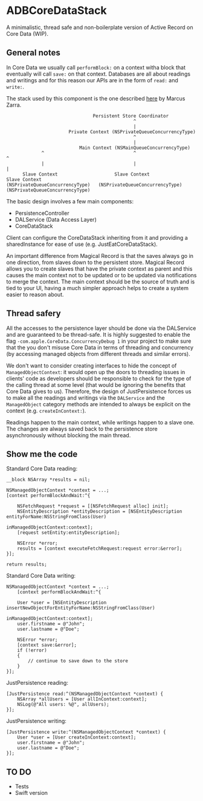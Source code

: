# ADBCoreDataStack

A minimalistic, thread safe and non-boilerplate version of Active Record on Core Data (WIP).

## General notes

In Core Data we usually call `performBlock:` on a context witha block that eventually will call `save:` on that context.
Databases are all about readings and writings and for this reason our APIs are in the form of `read:` and `write:`.

The stack used by this component is the one described [here](http://martiancraft.com/blog/2015/03/core-data-stack/) by Marcus Zarra.

```
                                Persistent Store Coordinator
                                               ^
                                               |
                       Private Context (NSPrivateQueueConcurrencyType)
                                               ^
                                               |
                           Main Context (NSMainQueueConcurrencyType)
             ^                                 ^                                  ^
             |                                 |                                  |
      Slave Context                     Slave Context                      Slave Context
(NSPrivateQueueConcurrencyType)   (NSPrivateQueueConcurrencyType)    (NSPrivateQueueConcurrencyType)
```

The basic design involves a few main components:

- PersistenceController
- DALService (Data Access Layer)
- CoreDataStack

Client can configure the CoreDataStack inheriting from it and providing a sharedInstance for ease of use (e.g. JustEatCoreDataStack).

An important difference from Magical Record is that the saves always go in one direction, from slaves down to the persistent store.
Magical Record allows you to create slaves that have the private context as parent and this causes the main context not to be updated or to be updated via notifications to merge the context.
The main context should be the source of truth and is tied to your UI, having a much simpler approach helps to create a system easier to reason about.

## Thread safery

All the accesses to the persistence layer should be done via the DALService and are guaranteed to be thread-safe.
It is highly suggested to enable the flag `-com.apple.CoreData.ConcurrencyDebug 1` in your project to make sure that the you don't misuse Core Data in terms of threading and concurrency (by accessing managed objects from different threads and similar errors).

We don't want to consider creating interfaces to hide the concept of `ManagedObjectContext`: it would open up the doors to threading issues in clients' code as developers should be responsible to check for the type of the calling thread at some level (that would be ignoring the benefits that Core Data gives to us).
Therefore, the design of JustPersistence forces us to make all the readings and writings via the `DALService` and the `ManagedObject` category methods are intended to always be explicit on the context (e.g. `createInContext:`).

Readings happen to the main context, while writings happen to a slave one. The changes are always saved back to the persistence store asynchronously without blocking the main thread.

## Show me the code

Standard Core Data reading:

```
__block NSArray *results = nil;

NSManagedObjectContext *context = ...;
[context performBlockAndWait:^{

    NSFetchRequest *request = [[NSFetchRequest alloc] init];
    NSEntityDescription *entityDescription = [NSEntityDescription entityForName:NSStringFromClass(User)
                                                         inManagedObjectContext:context];
    [request setEntity:entityDescription];
    
    NSError *error;
    results = [context executeFetchRequest:request error:&error];
}];

return results;
```

Standard Core Data writing:

```
NSManagedObjectContext *context = ...;
    [context performBlockAndWait:^{

    User *user = [NSEntityDescription insertNewObjectForEntityForName:NSStringFromClass(User)
                                               inManagedObjectContext:context];
    user.firstname = @"John";
    user.lastname = @"Doe";

    NSError *error;
    [context save:&error];
    if (!error)
    {
        // continue to save down to the store
    }
}];

```

JustPersistence reading: 

```
[JustPersistence read:^(NSManagedObjectContext *context) {
    NSArray *allUsers = [User allInContext:context];
    NSLog(@"All users: %@", allUsers);
}];
```

JustPersistence writing:

```
[JustPersistence write:^(NSManagedObjectContext *context) {
    User *user = [User createInContext:context];
    user.firstname = @"John";
    user.lastname = @"Doe";
}];
```

## TO DO

- Tests
- Swift version
